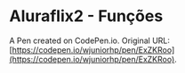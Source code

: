 # Aluraflix2 - Funções

A Pen created on CodePen.io. Original URL: [https://codepen.io/wjuniorhp/pen/ExZKRoo](https://codepen.io/wjuniorhp/pen/ExZKRoo).


